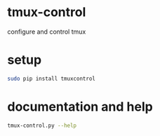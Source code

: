 # tmux-control

configure and control tmux

# setup

```Bash
sudo pip install tmuxcontrol
```

# documentation and help

```Bash
tmux-control.py --help
```
